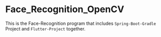 # Face_Recognition_OpenCV
This is the Face-Recognition program that includes `Spring-Boot-Gradle` Project and `Flutter-Project` together.
